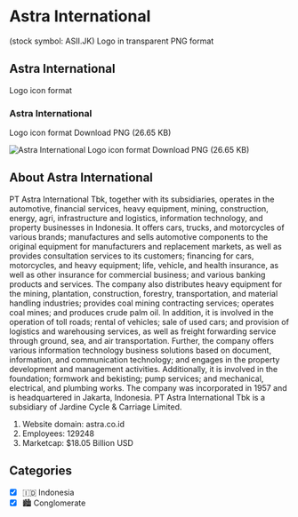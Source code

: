 # Astra International
 (stock symbol: ASII.JK) Logo in transparent PNG format

## Astra International
 Logo icon format

### Astra International
 Logo icon format Download PNG (26.65 KB)

![Astra International
 Logo icon format Download PNG (26.65 KB)](/img/orig/ASII.JK-29750a20.png)

## About Astra International


PT Astra International Tbk, together with its subsidiaries, operates in the automotive, financial services, heavy equipment, mining, construction, energy, agri, infrastructure and logistics, information technology, and property businesses in Indonesia. It offers cars, trucks, and motorcycles of various brands; manufactures and sells automotive components to the original equipment for manufacturers and replacement markets, as well as provides consultation services to its customers; financing for cars, motorcycles, and heavy equipment; life, vehicle, and health insurance, as well as other insurance for commercial business; and various banking products and services. The company also distributes heavy equipment for the mining, plantation, construction, forestry, transportation, and material handling industries; provides coal mining contracting services; operates coal mines; and produces crude palm oil. In addition, it is involved in the operation of toll roads; rental of vehicles; sale of used cars; and provision of logistics and warehousing services, as well as freight forwarding service through ground, sea, and air transportation. Further, the company offers various information technology business solutions based on document, information, and communication technology; and engages in the property development and management activities. Additionally, it is involved in the foundation; formwork and bekisting; pump services; and mechanical, electrical, and plumbing works. The company was incorporated in 1957 and is headquartered in Jakarta, Indonesia. PT Astra International Tbk is a subsidiary of Jardine Cycle & Carriage Limited.

1. Website domain: astra.co.id
2. Employees: 129248
3. Marketcap: $18.05 Billion USD


## Categories
- [x] 🇮🇩 Indonesia
- [x] 🏙 Conglomerate
